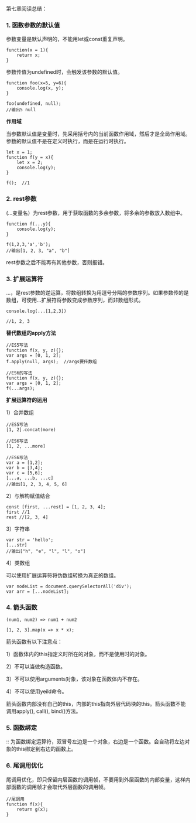第七章阅读总结：

### 1. 函数参数的默认值

参数变量是默认声明的，不能用let或const重复声明。

```
function(x = 1){
    return x;
}
```

参数传值为undefined时，会触发该参数的默认值。

```
function foo(x=5, y=6){
    console.log(x, y);
}

foo(undefined, null);
//输出5 null
```

**作用域**

当参数默认值是变量时，先采用括号内的当前函数作用域，然后才是全局作用域。参数的默认值不是在定义时执行，而是在运行时执行。

```
let x = 1;
function f(y = x){
	let x = 2;
	console.log(y);
}

f();  //1
```

### 2. rest参数

(...变量名）为rest参数，用于获取函数的多余参数，将多余的参数放入数组中。

```
function f(...y){
	console.log(y);
}

f(1,2,3,'a','b');  
//输出[1, 2, 3, "a", "b"]
```

rest参数之后不能再有其他参数，否则报错。

### 3. 扩展运算符

...，是rest参数的逆运算，将数组转换为用逗号分隔的参数序列。如果参数传的是数组，可使用...扩展符将参数变成参数序列，而非数组形式。

```
console.log(...[1,2,3])

//1, 2, 3
```

**替代数组的apply方法**

```
//ES5写法
function f(x, y, z){};
var args = [0, 1, 2];
f.apply(null, args);  //args要传数组

//ES6的写法
function f(x, y, z){};
var args = [0, 1, 2];
f(...args);
```

**扩展运算符的运用**

1）合并数组

```
//ES5写法
[1, 2].concat(more)

//ES6写法
[1, 2, ...more]

//ES6写法
var a = [1,2];
var b = [3,4];
var c = [5,6];
[...a, ...b, ...c]
//输出[1, 2, 3, 4, 5, 6]
```

2）与解构赋值结合

```
const [first, ...rest] = [1, 2, 3, 4];
first //1
rest //[2, 3, 4]
```

3）字符串

```
var str = 'hello';
[...str]
//输出["h", "e", "l", "l", "o"]
```

4）类数组

可以使用扩展运算符将伪数组转换为真正的数组。

```
var nodeList = document.querySelectorAll('div');
var arr = [...nodeList];
```

### 4. 箭头函数

```
(num1, num2) => num1 + num2

[1, 2, 3].map(x => x * x);
```

箭头函数有以下注意点：

1）函数体内的this指定义时所在的对象，而不是使用时的对象。

2）不可以当做构造函数。

3）不可以使用arguments对象，该对象在函数体内不存在。

4）不可以使用yeild命令。

箭头函数内部没有自己的this，内部的this指向外层代码块的this。箭头函数不能调用apply(), call(), bind()方法。

### 5. 函数绑定

:: 为函数绑定运算符，双冒号左边是一个对象，右边是一个函数。会自动将左边对象的this绑定到右边的函数上。

### 6. 尾调用优化

尾调用优化，即只保留内层函数的调用帧，不要用到外层函数的内部变量，这样内部函数的调用帧才会取代外层函数的调用帧。

```
//尾调用
function f(x){
    return g(x);
}
```


